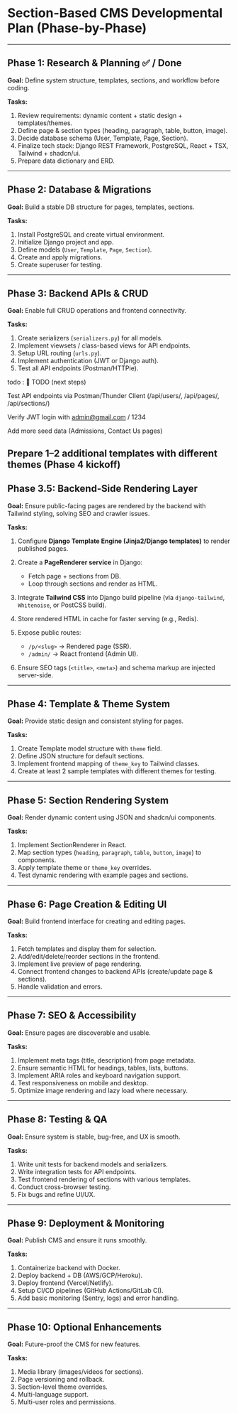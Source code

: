 # **Section-Based CMS Developmental Plan (Phase-by-Phase)**

---

## **Phase 1: Research & Planning** ✅ / Done

**Goal:** Define system structure, templates, sections, and workflow before coding.

**Tasks:**

1. Review requirements: dynamic content + static design + templates/themes.
2. Define page & section types (heading, paragraph, table, button, image).
3. Decide database schema (User, Template, Page, Section).
4. Finalize tech stack: Django REST Framework, PostgreSQL, React + TSX, Tailwind + shadcn/ui.
5. Prepare data dictionary and ERD.

---

## **Phase 2: Database & Migrations** 

**Goal:** Build a stable DB structure for pages, templates, sections.

**Tasks:**

1. Install PostgreSQL and create virtual environment.
2. Initialize Django project and app.
3. Define models (`User`, `Template`, `Page`, `Section`).
4. Create and apply migrations.
5. Create superuser for testing.

---

## **Phase 3: Backend APIs & CRUD**

**Goal:** Enable full CRUD operations and frontend connectivity.

**Tasks:**

1. Create serializers (`serializers.py`) for all models.
2. Implement viewsets / class-based views for API endpoints.
3. Setup URL routing (`urls.py`).
4. Implement authentication (JWT or Django auth).
5. Test all API endpoints (Postman/HTTPie).


todo : 📝 TODO (next steps)

 Test API endpoints via Postman/Thunder Client (/api/users/, /api/pages/, /api/sections/)

 Verify JWT login with admin@gmail.com / 1234

 Add more seed data (Admissions, Contact Us pages)

 Prepare 1–2 additional templates with different themes (Phase 4 kickoff)
---

## **Phase 3.5: Backend-Side Rendering Layer**

**Goal:** Ensure public-facing pages are rendered by the backend with Tailwind styling, solving SEO and crawler issues.

**Tasks:**

1. Configure **Django Template Engine (Jinja2/Django templates)** to render published pages.
2. Create a **PageRenderer service** in Django:

   * Fetch page + sections from DB.
   * Loop through sections and render as HTML.
3. Integrate **Tailwind CSS** into Django build pipeline (via `django-tailwind`, `Whitenoise`, or PostCSS build).
4. Store rendered HTML in cache for faster serving (e.g., Redis).
5. Expose public routes:

   * `/p/<slug>` → Rendered page (SSR).
   * `/admin/` → React frontend (Admin UI).
6. Ensure SEO tags (`<title>`, `<meta>`) and schema markup are injected server-side.


---

## **Phase 4: Template & Theme System**

**Goal:** Provide static design and consistent styling for pages.

**Tasks:**

1. Create Template model structure with `theme` field.
2. Define JSON structure for default sections.
3. Implement frontend mapping of `theme_key` to Tailwind classes.
4. Create at least 2 sample templates with different themes for testing.

---

## **Phase 5: Section Rendering System**

**Goal:** Render dynamic content using JSON and shadcn/ui components.

**Tasks:**

1. Implement SectionRenderer in React.
2. Map section types (`heading`, `paragraph`, `table`, `button`, `image`) to components.
3. Apply template theme or `theme_key` overrides.
4. Test dynamic rendering with example pages and sections.

---

## **Phase 6: Page Creation & Editing UI**

**Goal:** Build frontend interface for creating and editing pages.

**Tasks:**

1. Fetch templates and display them for selection.
2. Add/edit/delete/reorder sections in the frontend.
3. Implement live preview of page rendering.
4. Connect frontend changes to backend APIs (create/update page & sections).
5. Handle validation and errors.

---

## **Phase 7: SEO & Accessibility**

**Goal:** Ensure pages are discoverable and usable.

**Tasks:**

1. Implement meta tags (title, description) from page metadata.
2. Ensure semantic HTML for headings, tables, lists, buttons.
3. Implement ARIA roles and keyboard navigation support.
4. Test responsiveness on mobile and desktop.
5. Optimize image rendering and lazy load where necessary.

---

## **Phase 8: Testing & QA**

**Goal:** Ensure system is stable, bug-free, and UX is smooth.

**Tasks:**

1. Write unit tests for backend models and serializers.
2. Write integration tests for API endpoints.
3. Test frontend rendering of sections with various templates.
4. Conduct cross-browser testing.
5. Fix bugs and refine UI/UX.

---

## **Phase 9: Deployment & Monitoring**

**Goal:** Publish CMS and ensure it runs smoothly.

**Tasks:**

1. Containerize backend with Docker.
2. Deploy backend + DB (AWS/GCP/Heroku).
3. Deploy frontend (Vercel/Netlify).
4. Setup CI/CD pipelines (GitHub Actions/GitLab CI).
5. Add basic monitoring (Sentry, logs) and error handling.

---

## **Phase 10: Optional Enhancements**

**Goal:** Future-proof the CMS for new features.

**Tasks:**

1. Media library (images/videos for sections).
2. Page versioning and rollback.
3. Section-level theme overrides.
4. Multi-language support.
5. Multi-user roles and permissions.

